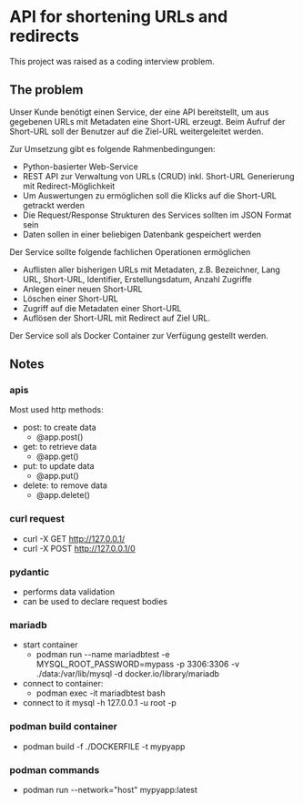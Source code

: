 # API for shortening URLs and redirects

This project was raised as a coding interview problem.

## The problem

Unser Kunde benötigt einen Service, der eine API bereitstellt, um aus gegebenen URLs mit
Metadaten eine Short-URL erzeugt. Beim Aufruf der Short-URL soll der Benutzer auf die Ziel-URL
weitergeleitet werden.


Zur Umsetzung gibt es folgende Rahmenbedingungen:
- Python-basierter Web-Service
- REST API zur Verwaltung von URLs (CRUD) inkl. Short-URL Generierung mit Redirect-Möglichkeit
- Um Auswertungen zu ermöglichen soll die Klicks auf die Short-URL getrackt werden
- Die Request/Response Strukturen des Services sollten im JSON Format sein
- Daten sollen in einer beliebigen Datenbank gespeichert werden

Der Service sollte folgende fachlichen Operationen ermöglichen
- Auflisten aller bisherigen URLs mit Metadaten, z.B. Bezeichner, Lang URL, Short-URL, Identifier, Erstellungsdatum, Anzahl Zugriffe
- Anlegen einer neuen Short-URL
- Löschen einer Short-URL
- Zugriff auf die Metadaten einer Short-URL
- Auflösen der Short-URL mit Redirect auf Ziel URL.

Der Service soll als Docker Container zur Verfügung gestellt werden.

## Notes

### apis

Most used http methods:

* post: to create data
  * @app.post()
* get: to retrieve data
  * @app.get()
* put: to update data
  * @app.put()
* delete: to remove data
  * @app.delete()

### curl request

* curl -X GET http://127.0.0.1/
* curl -X POST http://127.0.0.1/0

### pydantic

* performs data validation
* can be used to declare request bodies

### mariadb

* start container
  * podman run --name mariadbtest -e MYSQL_ROOT_PASSWORD=mypass -p 3306:3306 -v ./data:/var/lib/mysql -d docker.io/library/mariadb
* connect to container:
  * podman exec -it mariadbtest bash
* connect to it mysql -h 127.0.0.1 -u root -p

### podman build container

* podman build -f ./DOCKERFILE -t mypyapp

### podman commands

* podman run --network="host" mypyapp:latest
